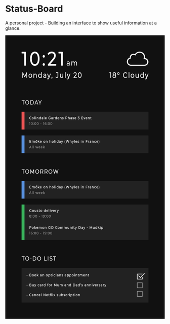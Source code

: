 # Status-Board
A personal project - Building an interface to show useful information at a glance.

![Alt text](/StatusBoard_Progress_02.png?raw=true "Concept")
